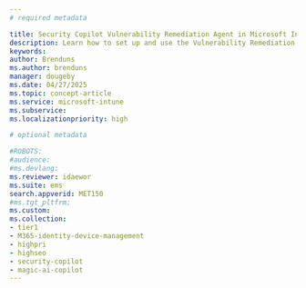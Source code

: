 ```yaml
---
# required metadata

title: Security Copilot Vulnerability Remediation Agent in Microsoft Intune
description: Learn how to set up and use the Vulnerability Remediation Agent for Security Copilot in Microsoft Intune
keywords:
author: Brenduns
ms.author: brenduns
manager: dougeby
ms.date: 04/27/2025
ms.topic: concept-article
ms.service: microsoft-intune
ms.subservice:
ms.localizationpriority: high

# optional metadata

#ROBOTS:
#audience:
#ms.devlang:
ms.reviewer: idaewor
ms.suite: ems
search.appverid: MET150
#ms.tgt_pltfrm:
ms.custom:
ms.collection:
- tier1
- M365-identity-device-management
- highpri
- highseo
- security-copilot
- magic-ai-copilot
---
```


#  



<!-- >
## Provide feedback

Your feedback is vital to guide the current and planned development of the product. The best way to provide feedback is to use the feedback buttons at the bottom of each completed prompt, directly within the product.

:::image type="content" source="./media/security-copilot-surface-portal/surface-management-portal-04.png" alt-text="Screenshot that shows the Feeback prompt.":::

## Privacy and data security in Security Copilot

To understand how Security Copilot handles your prompts and the output data that it retrieves from the service, see [Privacy and data security in Microsoft Security Copilot](/copilot/security/privacy-data-security).

## Responsible AI FAQ in Microsoft Security Copilot

At Microsoft, we take our commitment to responsible AI seriously. Security Copilot is being developed in accordance with our [AI principles](https://go.microsoft.com/fwlink/?linkid=2304711). To learn more about how Microsoft approaches responsible AI for Security Copilot, see [Responsible AI FAQ](/copilot/security/rai-faqs-security-copilot?source=recommendations).

--> 